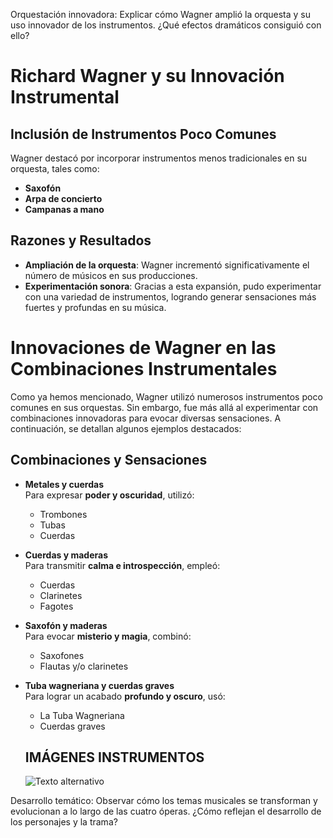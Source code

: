 Orquestación innovadora: Explicar cómo Wagner amplió la orquesta y su uso innovador de los
instrumentos. ¿Qué efectos dramáticos consiguió con ello?

# Richard Wagner y su Innovación Instrumental

## Inclusión de Instrumentos Poco Comunes
Wagner destacó por incorporar instrumentos menos tradicionales en su orquesta, tales como:

- **Saxofón**  
- **Arpa de concierto**  
- **Campanas a mano**  

## Razones y Resultados
- **Ampliación de la orquesta**: Wagner incrementó significativamente el número de músicos en sus producciones.  
- **Experimentación sonora**: Gracias a esta expansión, pudo experimentar con una variedad de instrumentos, logrando generar sensaciones más fuertes y profundas en su música.

# Innovaciones de Wagner en las Combinaciones Instrumentales

Como ya hemos mencionado, Wagner utilizó numerosos instrumentos poco comunes en sus orquestas. Sin embargo, fue más allá al experimentar con combinaciones innovadoras para evocar diversas sensaciones. A continuación, se detallan algunos ejemplos destacados:

## Combinaciones y Sensaciones

- **Metales y cuerdas**  
  Para expresar **poder y oscuridad**, utilizó:  
  - Trombones  
  - Tubas  
  - Cuerdas  

- **Cuerdas y maderas**  
  Para transmitir **calma e introspección**, empleó:  
  - Cuerdas  
  - Clarinetes  
  - Fagotes  

- **Saxofón y maderas**  
  Para evocar **misterio y magia**, combinó:  
  - Saxofones  
  - Flautas y/o clarinetes  

- **Tuba wagneriana y cuerdas graves**  
  Para lograr un acabado **profundo y oscuro**, usó:  
  - La Tuba Wagneriana  
  - Cuerdas graves

   ## IMÁGENES INSTRUMENTOS
  
  ![Texto alternativo](https://via.placeholder.com/150 "Prueba de imagen")

Desarrollo temático: Observar cómo los temas musicales se transforman y evolucionan a lo largo de
las cuatro óperas. ¿Cómo reflejan el desarrollo de los personajes y la trama?
